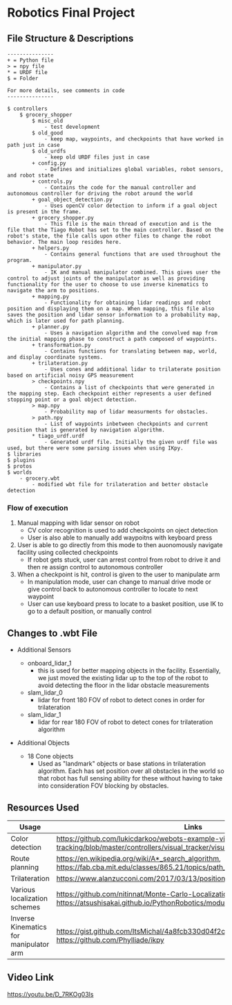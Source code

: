 # Robotics Final Project

## File Structure & Descriptions
```
---------------
+ = Python file
> = npy file
* = URDF file
$ = Folder

For more details, see comments in code
---------------

$ controllers
    $ grocery_shopper
        $ misc_old
            - test development
        $ old_good
            - keep map, waypoints, and checkpoints that have worked in path just in case
        $ old_urdfs
            - keep old URDF files just in case
        + config.py
            - Defines and initializes global variables, robot sensors, and robot state
        + controls.py
            - Contains the code for the manual controller and autonomous controller for driving the robot around the world
        + goal_object_detection.py
            - Uses openCV color detection to inform if a goal object is present in the frame.
        + grocery_shopper.py
            - This file is the main thread of execution and is the file that the Tiago Robot has set to the main controller. Based on the robot's state, the file calls upon other files to change the robot behavior. The main loop resides here.
        + helpers.py
            - Contains general functions that are used throughout the program.
        + manipulator.py
            - IK and manual manipulator combined. This gives user the control to adjust joints of the manipulator as well as providing functionality for the user to choose to use inverse kinematics to navigate the arm to positions.
        + mapping.py
            - Functionality for obtaining lidar readings and robot position and displaying them on a map. When mapping, this file also saves the position and lidar sensor information to a probability map, which is later used for path planning.
        + planner.py
            - Uses a navigation algorithm and the convolved map from the initial mapping phase to construct a path composed of waypoints. 
        + transformation.py
            - Contains functions for translating between map, world, and display coordinate systems.
        + trilateration.py
            - Uses cones and additional lidar to trilaterate position based on artificial noisy GPS measurement
        > checkpoints.npy
            - Contains a list of checkpoints that were generated in the mapping step. Each checkpoint either represents a user defined stopping point or a goal object detection.
        > map.npy
            - Probability map of lidar measurments for obstacles.
        > path.npy
            - List of waypoints inbetween checkpoints and current position that is generated by navigation algorithm.
        * tiago_urdf.urdf
            - Generated urdf file. Initially the given urdf file was used, but there were some parsing issues when using IKpy.
$ libraries
$ plugins
$ protos
$ worlds
    - grocery.wbt
        - modified wbt file for trilateration and better obstacle detection
```
### Flow of execution
1. Manual mapping with lidar sensor on robot
    * CV color recognition is used to add checkpoints on oject detection
    * User is also able to manually add waypoitns with keyboard press
2. User is able to go directly from this mode to then auonomously navigate facility using collected checkpoints
    * If robot gets stuck, user can arrest control from robot to drive it and then re assign control to autonomous controller
3. When a checkpoint is hit, control is given to the user to manipulate arm
    * In manipulation mode, user can change to manual drive mode or give control back to autonomous controller to locate to next waypoint
    * User can use keyboard press to locate to a basket position, use IK to go to a default position, or manually control

## Changes to .wbt File
* Additional Sensors
    * onboard_lidar_1
        * this is used for better mapping objects in the facility. Essentially, we just moved the existing lidar up to the top of the robot to avoid detecting the floor in the lidar obstacle measurements
    * slam_lidar_0
        * lidar for front 180 FOV of robot to detect cones in order for trilateration
    * slam_lidar_1
        * lidar for rear 180 FOV of robot to detect cones for trilateration algorithm

* Additional Objects
    * 18 Cone objects
        * Used as "landmark" objects or base stations in trilateration algorithm. Each has set position over all obstacles in the world so that robot has full sensing ability for these without having to take into consideration FOV blocking by obstacles.

## Resources Used

| Usage   | Links |
|--------------|-------------|
| Color detection          | https://github.com/lukicdarkoo/webots-example-visual-tracking/blob/master/controllers/visual_tracker/visual_tracker.py |
| Route planning          | https://en.wikipedia.org/wiki/A*_search_algorithm, https://fab.cba.mit.edu/classes/865.21/topics/path_planning/robotic.html|
| Trilateration          | https://www.alanzucconi.com/2017/03/13/positioning-and-trilateration/ |
| Various localization schemes          | https://github.com/nitinnat/Monte-Carlo-Localization/blob/master/Problem3_4.py, https://atsushisakai.github.io/PythonRobotics/modules/slam/ekf_slam/ekf_slam.html|
| Inverse Kinematics for manipulator arm          |https://gist.github.com/ItsMichal/4a8fcb330d04f2ccba582286344dd9a7, https://github.com/Phylliade/ikpy|


## Video Link
https://youtu.be/D_7RKOg03ls

